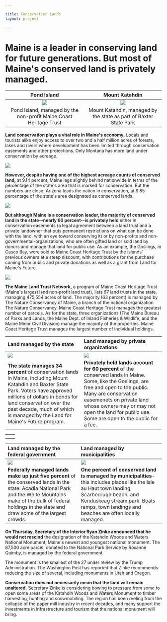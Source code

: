 ```yaml
---

title: Conservation Lands
layout: project

---
```


# Maine is a leader in conserving land for future generations. But most of Maine's conserved land is privately managed.

| Pond Island | Mount Katahdin |
|:------:|:------:|
| ![](pond_island.png)|![](katahdin.png)|
|Pond Island, managed by the non-profit Maine Coast Heritage Trust|Mount Katahdin, managed by the state as part of Baxter State Park|


**Land conservation plays a vital role in Maine's economy.** Locals and tourists alike enjoy access to over two and a half million acres of forests, lakes and rivers where development has been limited through conservation easements and other protections. Only Montana has more land under conservation by acreage.

![](bar_conservation_e0d9c4.png)

**However, despite having one of the highest acreage counts of conserved land,** at 9.14 percent, Maine lags slightly behind nationwide in terms of the percentage of the state's area that is marked for conservation. But the numbers are close: Arizona leads the nation in conservation, at 9.85 percentage of the state's area designated as conserved lands.

![](percentage_total_area_blue_e0d9c4.png)


**But although Maine is a conservation leader, the majority of conserved land in the state--nearly 60 percent--is privately held** either in conservation easements (a legal agreement between a land trust and a private landowner that puts permanent restrictions on what can be done with the land, with an eye toward conserving it) or by non-profits and non-governmental-organizations, who are often gifted land or sold land by donors and manage that land for public use. As an example, the Goslings, in Casco Bay, were sold to Maine Coast Heritage Trust by the islands' previous owners at a steep discount, with contributions for the purchase coming from public and private donations as well as a grant from Land for Maine's Future. 

![](all_lands_simplified_template_e0d9c4.png)

**The Maine Land Trust Network,** a program of Maine Coast Heritage Trust (Maine's largest land non-profit land trust), lists 67 land trusts in the state, managing 475,554 acres of land. The majority (63 percent) is managed by The Nature Conservancy of Maine, a branch of the national organization The Nature Conservancy. Maine Coast Heritage Trust manages the greatest number of parcels.
As for the state, three organizations (The Maine Bureau of Parks and Lands, the Maine Dept. of Inland Fisheries & Wildlife, and the Maine Minor Civil Division) manage the majority of the properties. Maine Coast Heritage Trust manages the largest number of individual holdings.

|Land managed by the state|Land managed by private organizations|
|:-------------------------|:-------------------------|
|![](state_highlighted_e0d9c4_375.png)|![](private_highlighted_e0d9c4_375.png)|
|**The state manages 34 percent** of conservation lands in Maine, including Mount Katahdin and Baxter State Park. Voters have approved millions of dollars in bonds for land conservation over the past decade, much of which is managed by the Land for Maine's Future program.|**Privately held lands account for 60 percent** of the conserved lands in Maine. Some, like the Goslings, are free and open to the public. Many are conservation easemenets on private land whose owners may or may not open the land for public use. Some are open to the public for a fee.|


|||
|:-------------------------|:-------------------------|
|||
|||

|Land managed by the federal government|Land managed by municipalities|
|:-------------------------|:-------------------------|
|![](federal_highlighted_e0d9c4_375.png)|![](municipal_highlighted_e0d9c4_375.png)|
|**Federally managed lands make up just five percent** of the conserved lands in the state. Acadia National Park and the White Mountains make of the bulk of federal holdings in the state and draw some of the largest crowds.|**One percent of conserved land is managed by municipalities**-this includes places like the Isle au Haut town landing, Scarborough beach, and Kenduskeag stream park. Boats ramps, town landings and beaches are often locally managed.|

**On Thursday, Secretary of the Interior Ryan Zinke announced that he would not rescind** the designation of the Katahdin Woods and Waters National Monument, Maine's newest and youngest national monument. The 87,500 acre parcel, donated to the National Park Service by Roxanne Quimby, is managed by the federal government.

The monument is the smallest of the 27 under review by the Trump Administration. The Washington Post has reported that Zinke recommends reducing the size of several, including monuments in Utah and Oregon.

**Conservation does not necessarily mean that the land will remain unaltered.** Secretary Zinke is considering bowing to pressure from some to open some areas of the Katahdin Woods and Waters Monument to timber harvesting, hunting and snowmobiling. The region has been reeling from the collapse of the paper mill industry in recent decades, and many support the investments in infrastructure and tourism that the national monument will bring.


